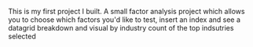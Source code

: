 This is my first project I built. A small factor analysis project which allows you to choose which factors you'd like to test, insert an index and see a datagrid breakdown and visual by industry count of the top indsutries selected
